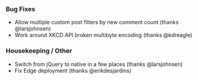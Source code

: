 ### Bug Fixes

- Allow multiple custom post filters by new comment count  (thanks @larsjohnsen)
- Work around XKCD API broken multibyte encoding (thanks @kdreagle)

### Housekeeping / Other

- Switch from jQuery to native in a few places (thanks @larsjohnsen)
- Fix Edge deployment (thanks @erikdesjardins)
